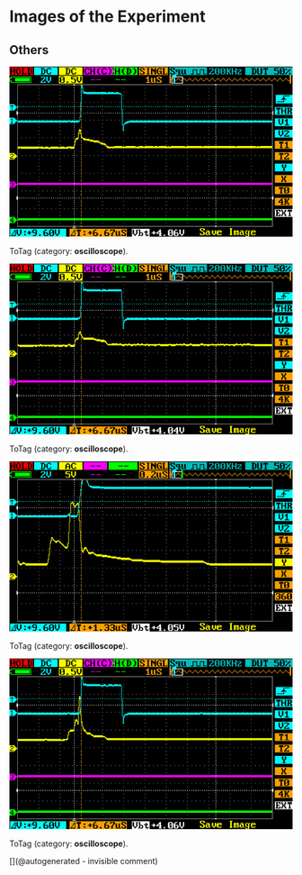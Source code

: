 # Images of the Experiment

## Others

![](/matty/20190324a/images/IMAG003.png)

ToTag (category: __oscilloscope__).

![](/matty/20190324a/images/IMAG002.png)

ToTag (category: __oscilloscope__).

![](/matty/20190324a/images/IMAG004.png)

ToTag (category: __oscilloscope__).

![](/matty/20190324a/images/IMAG001.png)

ToTag (category: __oscilloscope__).



[](@autogenerated - invisible comment)